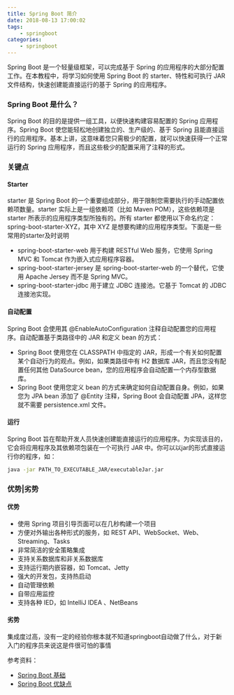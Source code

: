 ```yaml
---
title: Spring Boot 简介
date: 2018-08-13 17:00:02
tags:
    - springboot
categories:
    - springboot
---
```


Spring Boot 是一个轻量级框架，可以完成基于 Spring 的应用程序的大部分配置工作。在本教程中，将学习如何使用 Spring Boot 的 starter、特性和可执行 JAR 文件结构，快速创建能直接运行的基于 Spring 的应用程序。
### Spring Boot 是什么？
Spring Boot 的目的是提供一组工具，以便快速构建容易配置的 Spring 应用程序。Spring Boot 使您能轻松地创建独立的、生产级的、基于 Spring 且能直接运行的应用程序。基本上讲，这意味着您只需极少的配置，就可以快速获得一个正常运行的 Spring 应用程序，而且这些极少的配置采用了注释的形式。
### 关键点
#### Starter
starter 是 Spring Boot 的一个重要组成部分，用于限制您需要执行的手动配置依赖项数量。starter 实际上是一组依赖项（比如 Maven POM），这些依赖项是 starter 所表示的应用程序类型所独有的。所有 starter 都使用以下命名约定：spring-boot-starter-XYZ，其中 XYZ 是想要构建的应用程序类型。下面是一些常用的starter及时说明
* spring-boot-starter-web 用于构建 RESTful Web 服务，它使用 Spring MVC 和 Tomcat 作为嵌入式应用程序容器。
* spring-boot-starter-jersey 是 spring-boot-starter-web 的一个替代，它使用 Apache Jersey 而不是 Spring MVC。
* spring-boot-starter-jdbc 用于建立 JDBC 连接池。它基于 Tomcat 的 JDBC 连接池实现。

#### 自动配置
Spring Boot 会使用其 @EnableAutoConfiguration 注释自动配置您的应用程序。自动配置基于类路径中的 JAR 和定义 bean 的方式：
* Spring Boot 使用您在 CLASSPATH 中指定的 JAR，形成一个有关如何配置某个自动行为的观点。例如，如果类路径中有 H2 数据库 JAR，而且您没有配置任何其他 DataSource bean，您的应用程序会自动配置一个内存型数据库。
* Spring Boot 使用您定义 bean 的方式来确定如何自动配置自身。例如，如果您为 JPA bean 添加了 @Entity 注释，Spring Boot 会自动配置 JPA，这样您就不需要 persistence.xml 文件。

#### 运行
Spring Boot 旨在帮助开发人员快速创建能直接运行的应用程序。为实现该目的，它会将应用程序及其依赖项包装在一个可执行 JAR 中。你可以以jar的形式直接运行你的程序，如：
```bash
java -jar PATH_TO_EXECUTABLE_JAR/executableJar.jar
```
### 优势|劣势
#### 优势
* 使用 Spring 项目引导页面可以在几秒构建一个项目
* 方便对外输出各种形式的服务，如 REST API、WebSocket、Web、Streaming、Tasks
* 非常简洁的安全策略集成
* 支持关系数据库和非关系数据库
* 支持运行期内嵌容器，如 Tomcat、Jetty
* 强大的开发包，支持热启动
* 自动管理依赖
* 自带应用监控
* 支持各种 IED，如 IntelliJ IDEA 、NetBeans

#### 劣势
集成度过高，没有一定的经验你根本就不知道springboot自动做了什么，对于新入门的程序员来说这是件很可怕的事情

参考资料：
* [Spring Boot 基础](https://www.ibm.com/developerworks/cn/java/j-spring-boot-basics-perry/index.html)
* [Spring Boot 优缺点](https://www.zhihu.com/question/39483566)




